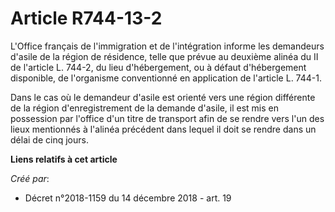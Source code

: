 # Article R744-13-2

L'Office français de l'immigration et de l'intégration informe les demandeurs d'asile de la région de résidence, telle que
prévue au deuxième alinéa du II de l'article L. 744-2, du lieu d'hébergement, ou à défaut d'hébergement disponible, de
l'organisme conventionné en application de l'article L. 744-1.

Dans le cas où le demandeur d'asile est orienté vers une région différente de la région d'enregistrement de la demande
d'asile, il est mis en possession par l'office d'un titre de transport afin de se rendre vers l'un des lieux mentionnés à
l'alinéa précédent dans lequel il doit se rendre dans un délai de cinq jours.

**Liens relatifs à cet article**

_Créé par_:

  - Décret n°2018-1159 du 14 décembre 2018 - art. 19
